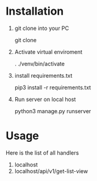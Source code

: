 # Installation
1) git clone into your PC

 
    git clone <url>

2) Activate virtual enviroment


    . ./venv/bin/activate

3) install requirements.txt 

 
    pip3 install -r requirements.txt

4) Run server on local host


    python3 manage.py runserver
    
# Usage

Here is the list of all handlers

1) localhost
2) localhost/api/v1/get-list-view